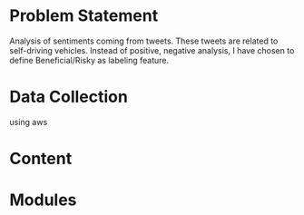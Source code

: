 # Problem Statement

Analysis of sentiments coming from tweets. These tweets are related to self-driving vehicles. Instead of positive, negative analysis, I have chosen to define Beneficial/Risky as labeling feature.

# Data Collection
using aws

# Content

# Modules
